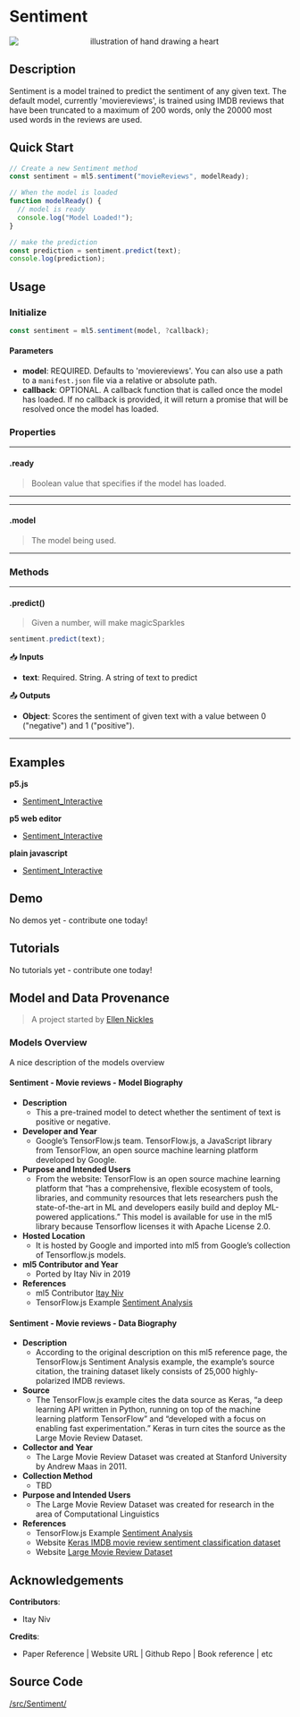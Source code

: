 # Sentiment

<center>
    <img style="display:block; max-height:20rem" alt="illustration of hand drawing a heart" src="assets/header-sentiment.png">
</center>

## Description

Sentiment is a model trained to predict the sentiment of any given text. The default model, currently 'moviereviews', is trained using IMDB reviews that have been truncated to a maximum of 200 words, only the 20000 most used words in the reviews are used.

## Quick Start

```js
// Create a new Sentiment method
const sentiment = ml5.sentiment("movieReviews", modelReady);

// When the model is loaded
function modelReady() {
  // model is ready
  console.log("Model Loaded!");
}

// make the prediction
const prediction = sentiment.predict(text);
console.log(prediction);
```

## Usage

### Initialize

```js
const sentiment = ml5.sentiment(model, ?callback);
```

#### Parameters

- **model**: REQUIRED. Defaults to 'moviereviews'. You can also use a path to a `manifest.json` file via a relative or absolute path.
- **callback**: OPTIONAL. A callback function that is called once the model has loaded. If no callback is provided, it will return a promise that will be resolved once the model has loaded.

### Properties

---

#### .ready

> Boolean value that specifies if the model has loaded.

---

---

#### .model

> The model being used.

---

### Methods

---

#### .predict()

> Given a number, will make magicSparkles

```js
sentiment.predict(text);
```

📥 **Inputs**

- **text**: Required. String. A string of text to predict

📤 **Outputs**

- **Object**: Scores the sentiment of given text with a value between 0 ("negative") and 1 ("positive").

---

## Examples

**p5.js**

- [Sentiment_Interactive](https://github.com/ml5js/ml5-library/tree/main/examples/p5js/Sentiment/Sentiment_Interactive)

**p5 web editor**

- [Sentiment_Interactive](https://editor.p5js.org/ml5/sketches/Sentiment_Interactive)

**plain javascript**

- [Sentiment_Interactive](https://github.com/ml5js/ml5-library/tree/main/examples/javascript/Sentiment/Sentiment_Interactive)

## Demo

No demos yet - contribute one today!

## Tutorials

No tutorials yet - contribute one today!

## Model and Data Provenance

> A project started by [Ellen Nickles](https://github.com/ellennickles/)

### Models Overview

A nice description of the models overview

#### Sentiment - Movie reviews - Model Biography

- **Description**
  - This a pre-trained model to detect whether the sentiment of text is positive or negative.
- **Developer and Year**
  - Google’s TensorFlow.js team. TensorFlow.js, a JavaScript library from TensorFlow, an open source machine learning platform developed by Google.
- **Purpose and Intended Users**
  - From the website: TensorFlow is an open source machine learning platform that “has a comprehensive, flexible ecosystem of tools, libraries, and community resources that lets researchers push the state-of-the-art in ML and developers easily build and deploy ML-powered applications.” This model is available for use in the ml5 library because Tensorflow licenses it with Apache License 2.0.
- **Hosted Location**
  - It is hosted by Google and imported into ml5 from Google’s collection of Tensorflow.js models.
- **ml5 Contributor and Year**
  - Ported by Itay Niv in 2019
- **References**
  - ml5 Contributor [Itay Niv](https://github.com/itayniv)
  - TensorFlow.js Example [Sentiment Analysis](https://github.com/tensorflow/tfjs-examples/tree/482226b15a757f39871038f35b3b8aad7729e594/sentiment)

#### Sentiment - Movie reviews - Data Biography

- **Description**
  - According to the original description on this ml5 reference page, the TensorFlow.js Sentiment Analysis example, the example’s source citation, the training dataset likely consists of 25,000 highly-polarized IMDB reviews.
- **Source**
  - The TensorFlow.js example cites the data source as Keras, “a deep learning API written in Python, running on top of the machine learning platform TensorFlow” and “developed with a focus on enabling fast experimentation.” Keras in turn cites the source as the Large Movie Review Dataset.
- **Collector and Year**
  - The Large Movie Review Dataset was created at Stanford University by Andrew Maas in 2011.
- **Collection Method**
  - TBD
- **Purpose and Intended Users**
  - The Large Movie Review Dataset was created for research in the area of Computational Linguistics
- **References**
  - TensorFlow.js Example [Sentiment Analysis](https://github.com/tensorflow/tfjs-examples/tree/482226b15a757f39871038f35b3b8aad7729e594/sentiment)
  - Website [Keras IMDB movie review sentiment classification dataset](https://keras.io/api/datasets/imdb/)
  - Website [Large Movie Review Dataset](https://ai.stanford.edu/~amaas/data/sentiment/)

## Acknowledgements

**Contributors**:

- Itay Niv

**Credits**:

- Paper Reference | Website URL | Github Repo | Book reference | etc

## Source Code

[/src/Sentiment/](https://github.com/ml5js/ml5-library/tree/main/src/Sentiment)
